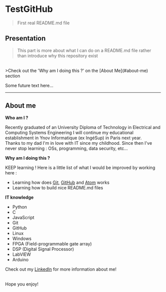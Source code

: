 # TestGitHub

> First real README.md file


## Presentation

> This part is more about what I can do on a README.md file rather than introduce why this repository exist
<br>
>Check out the 'Why am I doing this ?' on the [About Me](#about-me) section

Some future text here...

<hr>


## About me

**Who am I ?**

Recently graduated of an University Diploma of Technology in Electrical and Computing Systems Engineering I will continue my educational establishment in Ynov Informatique (ex IngéSup) in Paris next year.
<br>
Thanks to my dad I'm in love with IT since my childhood. Since then I've never stop learning : OSs, programming, data security, etc...

**Why am I doing this ?**

KEEP learning ! Here is a little list of what I would be improved by working here :
- Learning how does <a href="https://git-scm.com/" target="_blank">Git</a>, <a href="https://github.com/" target="_blank">GitHub</a> and <a href="https://atom.io/" target="_blank">Atom</a> works
- Learning how to build nice README.md files

**IT knowledge**

- Python
- C
- JavaScript
- Git
- GitHub
- Linux
- Windows
- FPGA (Field-programmable gate array)
- DSP (Digital Signal Processor)
- LabVIEW
- Arduino

Check out my <a href="https://linkedin.com/in/aberna/" target="_blank">LinkedIn</a> for more information about me!

<br>
Hope you enjoy!
